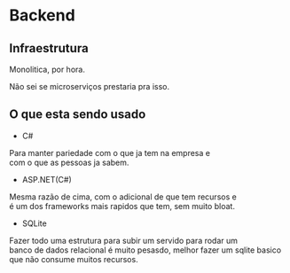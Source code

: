 # Backend

## Infraestrutura

Monolitica, por hora.

Não sei se microserviços  prestaria pra isso.

## O que esta sendo usado

- C#

Para manter pariedade com o que ja tem na empresa e<br>
com o que as pessoas ja sabem.

- ASP.NET(C#)

Mesma razão de cima, com o adicional de que tem recursos e<br>
é um dos frameworks mais rapidos que tem, sem muito bloat.

- SQLite

Fazer todo uma estrutura para subir um servido para rodar um<br>
banco de dados relacional é muito pesasdo, melhor fazer um sqlite basico<br>
que não consume muitos recursos.